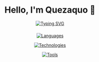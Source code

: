 <h1 align="center">
  Hello, I'm Quezaquo 👋
</h1>

<p align="center">
  <a href="https://git.io/typing-svg"><img src="https://readme-typing-svg.herokuapp.com?font=Fira+code&size=22&pause=1000&color=1E77F7&center=true&vCenter=true&random=false&width=500&lines=Junior+web+developer;Nice+to+meet+you!;Discord+bots+lover;" alt="Typing SVG" />
  </a>
</p>

###

<p align="center">
  <a href="https://skillicons.dev">
    <img src="https://skillicons.dev/icons?i=css,html,js,mysql,postgres,py,ts" alt="Languages"/>
  </a>
</p>
<p align="center">
  <a href="https://skillicons.dev">
    <img src="https://skillicons.dev/icons?i=angular,discordjs,nodejs,sass" alt="Technologies"/>
  </a>
</p>
<p align="center">
  <a href="https://skillicons.dev">
    <img src="https://skillicons.dev/icons?i=appwrite,discord,figma,github,md,mongodb,stackoverflow,vscode" alt="Tools"/>
  </a>
</p>

<br>

<!--
<p align="center">
  <a href="https://github-readme-stats.vercel.app">
    <img src="https://github-readme-stats.vercel.app/api/top-langs/?username=quezaquo&langs_count=5&layout=compact&theme=discord_old_blurple" alt="Top Langs"/>
  </a>
</p>
-->
<!--
<p align="center">
  <a href="https://github-readme-stats.vercel.app">
    <img src="https://github-readme-stats.vercel.app/api?username=quezaquo&langs_count=5&layout=compact&theme=discord_old_blurple" alt="Top Langs"/>
  </a>
</p>
-->

